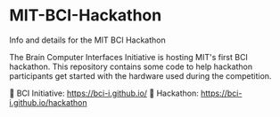 # MIT-BCI-Hackathon
Info and details for the MIT BCI Hackathon

The Brain Computer Interfaces Initiative is hosting MIT's first BCI hackathon. 
This repository contains some code to help hackathon participants get started with the hardware used during the competition.


🔗 BCI Initiative: https://bci-i.github.io/
🔗 Hackathon: https://bci-i.github.io/hackathon
